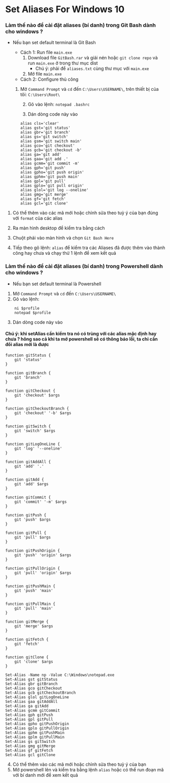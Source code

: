 # Set Aliases For Windows 10

### Làm thế nào để cài đặt aliases (bí danh) trong Git Bash dành cho windows ?

- Nếu bạn set default terminal là Git Bash

  - Cách 1: Run file `main.exe`
    1. Download file `GitBash.rar` và giải nén hoặc `git clone repo` và run `main.exe` ở trong thư mục dist
       - Chú ý: phải để `aliases.txt` cùng thư mục với `main.exe`
    2. Mở file `main.exe`
  - Cách 2: Configure thủ công

  1. Mở `Command Prompt` và `cd` đến `C:\Users\USERNAME\`, trên thiết bị của tôi: `C:\Users\Root\`

     2. Gõ vào lệnh: `notepad .bashrc`

     3. Dán dòng code này vào

     ```
     alias cls='clear'
     alias gst='git status'
     alias gbr='git branch'
     alias gs='git switch'
     alias gsm='git switch main'
     alias gco='git checkout'
     alias gcb='git checkout -b'
     alias ga='git add'
     alias gaa='git add .'
     alias gcmm='git commit -m'
     alias gph='git push'
     alias gpho='git push origin'
     alias gphm='git push main'
     alias gpl='git pull'
     alias gplo='git pull origin'
     alias glol='git log --oneline'
     alias gmg='git merge'
     alias gf='git fetch'
     alias gcl='git clone'
     ```

1. Có thể thêm vào các mã mới hoặc chỉnh sửa theo tuỳ ý của bạn đúng với `format` của các alias

2. Ra màn hình desktop để kiểm tra bằng cách

3. Chuột phải vào màn hình và chọn `Git Bash Here`

4. Tiếp theo gõ lệnh: `alias` để kiểm tra các Aliases đã được thêm vào thành công hay chưa và chạy thử 1 lệnh để xem kết quả

### Làm thế nào để cài đặt aliases (bí danh) trong Powershell dành cho windows ?

- Nếu bạn set default terminal là Powershell

1. Mở `Command Prompt` và `cd` đến `C:\Users\USERNAME\`
2. Gõ vào lệnh:

```
    ni $profile
    notepad $profile
```

3. Dán dòng code này vào

#### Chú ý: khi setAlias cần kiểm tra nó có trùng với các alias mặc định hay chưa ? hông sao cả khi ta mở powershell sẽ có thông báo lỗi, ta chỉ cần đổi alias mới là được

```
function gitStatus {
    git 'status'
}

function gitBranch {
    git 'branch'
}

function gitCheckout {
    git 'checkout' $args
}

function gitCheckoutBranch {
    git 'checkout' '-b' $args
}

function gitSwitch {
    git 'switch' $args
}

function gitLogOneLine {
    git 'log' '--oneline'
}

function gitAddAll {
    git 'add' '.'
}

function gitAdd {
    git 'add' $args
}

function gitCommit {
    git 'commit' '-m' $args
}

function gitPush {
    git 'push' $args
}

function gitPull {
    git 'pull' $args
}

function gitPushOrigin {
    git 'push' 'origin' $args
}

function gitPullOrigin {
    git 'pull' 'origin' $args
}

function gitPushMain {
    git 'push' 'main'
}

function gitPullMain {
    git 'pull' 'main'
}

function gitMerge {
    git 'merge' $args
}

function gitFetch {
    git 'fetch'
}

function gitClone {
    git 'clone' $args
}

Set-Alias -Name np -Value C:\Windows\notepad.exe
Set-Alias gst gitStatus
Set-Alias gbr gitBranch
Set-Alias gco gitCheckout
Set-Alias gcb gitCheckoutBranch
Set-Alias glol gitLogOneLine
Set-Alias gaa gitAddAll
Set-Alias ga gitAdd
Set-Alias gcmm gitCommit
Set-Alias gph gitPush
Set-Alias gpl gitPull
Set-Alias gpho gitPushOrigin
Set-Alias gplo gitPullOrigin
Set-Alias gphm gitPushMain
Set-Alias gplm gitPullMain
Set-Alias gs gitSwitch
Set-Alias gmg gitMerge
Set-Alias gf gitFetch
Set-Alias gcl gitClone
```

4. Có thể thêm vào các mã mới hoặc chỉnh sửa theo tuỳ ý của bạn
5. Mở powershell lên và kiểm tra bằng lệnh `alias` hoặc có thể run đoạn mã với bí danh mới để xem kết quả
